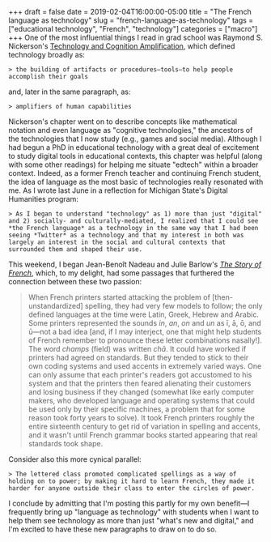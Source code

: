 +++ 
draft = false
date = 2019-02-04T16:00:00-05:00
title = "The French language as technology"
slug = "french-language-as-technology" 
tags = ["educational technology", "French", "technology"]
categories = ["macro"]
+++
One of the most influential things I read in grad school was Raymond S. Nickerson's [Technology and Cognition Amplification](https://books.google.com/books?hl=en&lr=&id=NzoaEVBuipwC&oi=fnd&pg=PA3&dq=technology+and+cognition+amplification&ots=NodhtDWYZ8&sig=OK2yfTk9EV8V-9KlWZcqxnaC9bc#v=onepage&q=technology%20and%20cognition%20amplification&f=false), which defined technology broadly as:
	
	> the building of artifacts or procedures—tools—to help people accomplish their goals
	
and, later in the same paragraph, as:
	
	> amplifiers of human capabilities
	
Nickerson's chapter went on to describe concepts like mathematical notation and even language as "cognitive technologies," the ancestors of the technologies that I now study (e.g., games and social media). Although I had begun a PhD in educational technology with a great deal of excitement to study digital tools in educational contexts, this chapter was helpful (along with some other readings) for helping me situate "edtech" within a broader context. Indeed, as a former French teacher and continuing French student, the idea of language as the most basic of technologies really resonated with me. As I wrote last June in a reflection for Michigan State's Digital Humanities program:
	
	> As I began to understand "technology" as 1) more than just "digital" and 2) socially- and culturally-mediated, I realized that I could see *the French language* as a technology in the same way that I had been seeing *Twitter* as a technology and that my interest in both was largely an interest in the social and cultural contexts that surrounded them and shaped their use. 
	
This weekend, I began Jean-Benoît Nadeau and Julie Barlow's *[The Story of French](https://nadeaubarlow.com/the-story-of-french/)*, which, to my delight, had some passages that furthered the connection between these two passion: 

> When French printers started attacking the problem of [then-unstandardized] spelling, they had very few models to follow; the only defined languages at the time were Latin, Greek, Hebrew and Arabic. Some printers represented the sounds *in*, *an*, *on* and *un* as ī, ā, ō, and ū—not a bad idea [and, if I may interject, one that might help students of French remember to pronounce these letter combinations nasally!]. The word *champs* (field) was written *chā*. It could have worked if printers had agreed on standards. But they tended to stick to their own coding systems and used accents in extremely varied ways. One can only assume that each printer's readers got accustomed to his system and that the printers then feared alienating their customers and losing business if they changed (somewhat like early computer makers, who developed language and operating systems that could be used only by their specific machines, a problem that for some reason took forty years to solve). It took French printers roughly the entire sixteenth century to get rid of variation in spelling and accents, and it wasn't until French grammar books started appearing that real standards took shape. 

Consider also this more cynical parallel:
	
	> The lettered class promoted complicated spellings as a way of holding on to power; by making it hard to learn French, they made it harder for anyone outside their class to enter the circles of power. 
	
I conclude by admitting that I'm posting this partly for my own benefit—I frequently bring up "language as technology" with students when I want to help them see technology as more than just "what's new and digital," and I'm excited to have these new paragraphs to draw on to do so.
